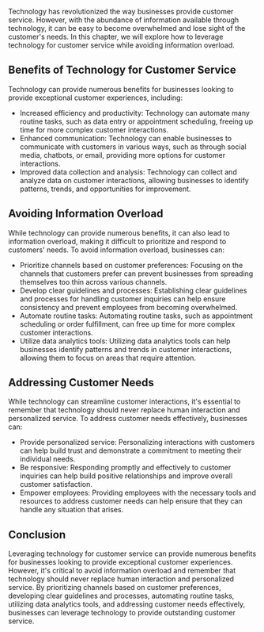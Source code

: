 
Technology has revolutionized the way businesses provide customer service. However, with the abundance of information available through technology, it can be easy to become overwhelmed and lose sight of the customer's needs. In this chapter, we will explore how to leverage technology for customer service while avoiding information overload.

Benefits of Technology for Customer Service
-------------------------------------------

Technology can provide numerous benefits for businesses looking to provide exceptional customer experiences, including:

* Increased efficiency and productivity: Technology can automate many routine tasks, such as data entry or appointment scheduling, freeing up time for more complex customer interactions.
* Enhanced communication: Technology can enable businesses to communicate with customers in various ways, such as through social media, chatbots, or email, providing more options for customer interactions.
* Improved data collection and analysis: Technology can collect and analyze data on customer interactions, allowing businesses to identify patterns, trends, and opportunities for improvement.

Avoiding Information Overload
-----------------------------

While technology can provide numerous benefits, it can also lead to information overload, making it difficult to prioritize and respond to customers' needs. To avoid information overload, businesses can:

* Prioritize channels based on customer preferences: Focusing on the channels that customers prefer can prevent businesses from spreading themselves too thin across various channels.
* Develop clear guidelines and processes: Establishing clear guidelines and processes for handling customer inquiries can help ensure consistency and prevent employees from becoming overwhelmed.
* Automate routine tasks: Automating routine tasks, such as appointment scheduling or order fulfillment, can free up time for more complex customer interactions.
* Utilize data analytics tools: Utilizing data analytics tools can help businesses identify patterns and trends in customer interactions, allowing them to focus on areas that require attention.

Addressing Customer Needs
-------------------------

While technology can streamline customer interactions, it's essential to remember that technology should never replace human interaction and personalized service. To address customer needs effectively, businesses can:

* Provide personalized service: Personalizing interactions with customers can help build trust and demonstrate a commitment to meeting their individual needs.
* Be responsive: Responding promptly and effectively to customer inquiries can help build positive relationships and improve overall customer satisfaction.
* Empower employees: Providing employees with the necessary tools and resources to address customer needs can help ensure that they can handle any situation that arises.

Conclusion
----------

Leveraging technology for customer service can provide numerous benefits for businesses looking to provide exceptional customer experiences. However, it's critical to avoid information overload and remember that technology should never replace human interaction and personalized service. By prioritizing channels based on customer preferences, developing clear guidelines and processes, automating routine tasks, utilizing data analytics tools, and addressing customer needs effectively, businesses can leverage technology to provide outstanding customer service.
